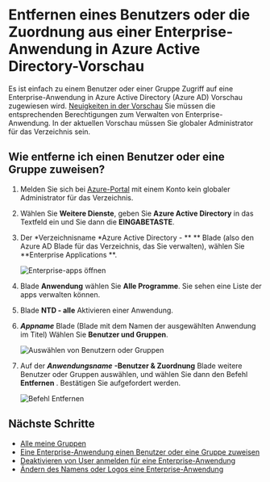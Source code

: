 <properties
    pageTitle="Entfernen Sie Benutzer oder Gruppen Zuweisung aus einer Enterprise-Anwendung in Azure Active Directory Vorschau | Microsoft Azure"
    description="Access-Zuordnung eines Benutzers oder einer Gruppe aus einer Enterprise-Anwendung in Azure Active Directory entfernen"
    services="active-directory"
    documentationCenter=""
    authors="curtand"
    manager="femila"
    editor=""/>

<tags
    ms.service="active-directory"
    ms.workload="identity"
    ms.tgt_pltfrm="na"
    ms.devlang="na"
    ms.topic="article"
    ms.date="09/30/2016"
    ms.author="curtand"/>


# <a name="remove-a-user-or-group-assignment-from-an-enterprise-app-in-azure-active-directory-preview"></a>Entfernen eines Benutzers oder die Zuordnung aus einer Enterprise-Anwendung in Azure Active Directory-Vorschau

Es ist einfach zu einem Benutzer oder einer Gruppe Zugriff auf eine Enterprise-Anwendung in Azure Active Directory (Azure AD) Vorschau zugewiesen wird. [Neuigkeiten in der Vorschau](active-directory-preview-explainer.md) Sie müssen die entsprechenden Berechtigungen zum Verwalten von Enterprise-Anwendung. In der aktuellen Vorschau müssen Sie globaler Administrator für das Verzeichnis sein.

## <a name="how-do-i-remove-a-user-or-group-assignment"></a>Wie entferne ich einen Benutzer oder eine Gruppe zuweisen?

1. Melden Sie sich bei [Azure-Portal](https://portal.azure.com) mit einem Konto kein globaler Administrator für das Verzeichnis.

2. Wählen Sie **Weitere Dienste**, geben Sie **Azure Active Directory** in das Textfeld ein und Sie dann die **EINGABETASTE**.

3. Der *Verzeichnisname *Azure Active Directory - ** ** Blade (also den Azure AD Blade für das Verzeichnis, das Sie verwalten), wählen Sie **Enterprise Applications **.

    ![Enterprise-apps öffnen](./media/active-directory-coreapps-remove-assignment-user-azure-portal/open-enterprise-apps.png)

4. Blade **Anwendung** wählen Sie **Alle Programme**. Sie sehen eine Liste der apps verwalten können.

5. Blade **NTD - alle** Aktivieren einer Anwendung.

6. ***Appname*** Blade (Blade mit dem Namen der ausgewählten Anwendung im Titel) Wählen Sie **Benutzer und Gruppen**.

    ![Auswählen von Benutzern oder Gruppen](./media/active-directory-coreapps-remove-assignment-user-azure-portal/remove-app-users.png)

7. Auf der ***Anwendungsname*** **-Benutzer & Zuordnung** Blade weitere Benutzer oder Gruppen auswählen, und wählen Sie dann den Befehl **Entfernen** . Bestätigen Sie aufgefordert werden.

    ![Befehl Entfernen](./media/active-directory-coreapps-remove-assignment-user-azure-portal/remove-users.png)

## <a name="next-steps"></a>Nächste Schritte

- [Alle meine Gruppen](active-directory-groups-view-azure-portal.md)
- [Eine Enterprise-Anwendung einen Benutzer oder eine Gruppe zuweisen](active-directory-coreapps-assign-user-azure-portal.md)
- [Deaktivieren von User anmelden für eine Enterprise-Anwendung](active-directory-coreapps-disable-app-azure-portal.md)
- [Ändern des Namens oder Logos eine Enterprise-Anwendung](active-directory-coreapps-change-app-logo-user-azure-portal.md)
